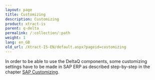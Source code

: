```yaml
---
layout: page
title: Customizing
description: Customizing
product: xtract-is
parent: q-delta
permalink: /:collection/:path
weight: 1
lang: en_GB
old_url: /Xtract-IS-EN/default.aspx?pageid=customizing
---
```


In order to be able to use the DeltaQ components, some customizing settings have to be made in SAP ERP as described step-by-step in the chapter [SAP Customizing](../../sap-customizing).

